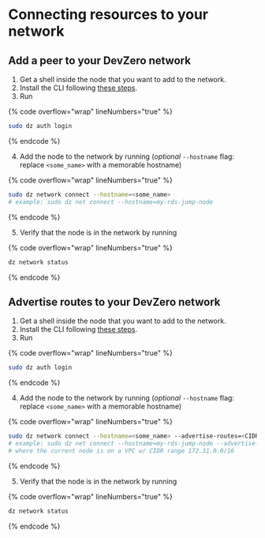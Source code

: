 # Connecting resources to your network

## Add a peer to your DevZero network

1. Get a shell inside the node that you want to add to the network.
2. Install the CLI following [these steps](../getting-started/install-devzero/download.md).
3. Run

{% code overflow="wrap" lineNumbers="true" %}
```bash
sudo dz auth login
```
{% endcode %}

4. Add the node to the network by running (_optional_ `--hostname` flag: replace `<some_name>` with a memorable hostname)

{% code overflow="wrap" lineNumbers="true" %}
```bash
sudo dz network connect --hostname=<some_name>
# example: sudo dz net connect --hostname=my-rds-jump-node
```
{% endcode %}

5. Verify that the node is in the network by running

{% code overflow="wrap" lineNumbers="true" %}
```bash
dz network status
```
{% endcode %}

## Advertise routes to your DevZero network

1. Get a shell inside the node that you want to add to the network.
2. Install the CLI following [these steps](../getting-started/install-devzero/download.md).
3. Run

{% code overflow="wrap" lineNumbers="true" %}
```bash
sudo dz auth login
```
{% endcode %}

4. Add the node to the network by running (_optional_ `--hostname` flag: replace `<some_name>` with a memorable hostname)

{% code overflow="wrap" lineNumbers="true" %}
```bash
sudo dz network connect --hostname=<some_name> --advertise-routes=<CIDR range>
# example: sudo dz net connect --hostname=my-rds-jump-node --advertise-routes=172.31.0.0/16 
# where the current node is on a VPC w/ CIDR range 172.31.0.0/16 
```
{% endcode %}

5. Verify that the node is in the network by running

{% code overflow="wrap" lineNumbers="true" %}
```bash
dz network status
```
{% endcode %}
